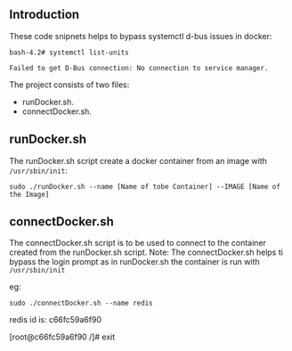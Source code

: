 

Introduction
--------------

These code snipnets helps to bypass systemctl d-bus issues in docker:

`bash-4.2# systemctl list-units`

`Failed to get D-Bus connection: No connection to service manager.`

The project consists of two files:

* runDocker.sh.
* connectDocker.sh.

runDocker.sh
-------------
The runDocker.sh script create a docker container from an image with `/usr/sbin/init`:

`sudo ./runDocker.sh --name [Name of tobe Container] --IMAGE [Name of the Image]`

connectDocker.sh
------------------
The connectDocker.sh script is to be used to connect to the container created from the runDocker.sh script.
Note: The connectDocker.sh helps ti bypass the login prompt as in runDocker.sh the container is run with `/usr/sbin/init`

eg:

`sudo ./connectDocker.sh --name redis`

redis id is: c66fc59a6f90 

[root@c66fc59a6f90 /]# exit
